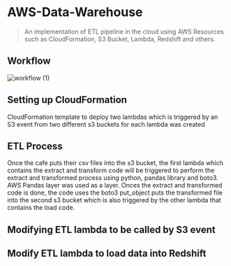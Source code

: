 # AWS-Data-Warehouse
> An implementation of ETL pipeline in the cloud using AWS Resources such as CloudFormation, S3 Bucket, Lambda, Redshift and others.
## Workflow
![workflow (1)](https://user-images.githubusercontent.com/78314396/214148246-37a8fb21-0a89-4f04-b45c-6527739ca9e1.png)
## Setting up CloudFormation
CloudFormation template to deploy two lambdas which is triggered by an S3 event from two different s3 buckets for each lambda was created  
## ETL Process
Once the cafe puts their csv files into the s3 bucket, the first lambda which contains the extract and transform code will be triggered to perform the extract and transformed process using python, pandas library and boto3. AWS Pandas layer was used as a layer. Onces the extract and transformed code is done, the code uses the boto3 put_object puts the transformed file into the second s3 bucket which is also triggered by the other lambda that contains the load code.

## Modifying ETL lambda to be called by S3 event
## Modify ETL lambda to load data into Redshift

